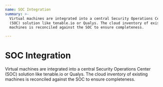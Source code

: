 ```yaml
---
name: SOC Integration
summary: >-
  Virtual machines are integrated into a central Security Operations Center
  (SOC) solution like tenable.io or Qualys. The cloud inventory of existing
  machines is reconciled against the SOC to ensure completeness.

---
```


# SOC Integration

Virtual machines are integrated into a central Security Operations Center (SOC) solution like tenable.io or Qualys. The cloud inventory of existing machines is reconciled against the SOC to ensure completeness.


